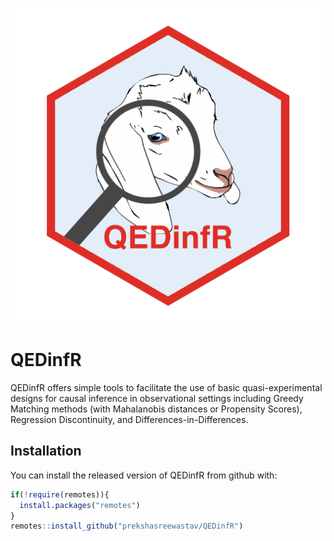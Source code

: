 
![image](QEDinfR.png)

# QEDinfR

QEDinfR offers simple tools to facilitate the use of basic quasi-experimental designs for causal inference in observational settings including Greedy Matching methods (with Mahalanobis distances or Propensity Scores), Regression Discontinuity, and Differences-in-Differences.

## Installation

You can install the released version of QEDinfR from github with:

``` r
if(!require(remotes)){
  install.packages("remotes")
}
remotes::install_github("prekshasreewastav/QEDinfR")

```


